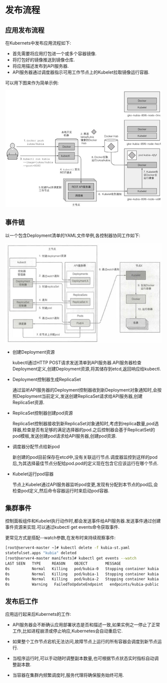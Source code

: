 # 发布流程

## 应用发布流程

在Kubernets中发布应用流程如下:

- 首先需要将应用打包进一个或多个容器镜像.
- 将打包好的镜像推送到镜像仓库.
- 将应用描述发布到API服务器.
- API服务器通过调度器指示可用工作节点上的Kubelet拉取镜像运行容器.

可以用下图来作为简单示例:

![发布流程](img/发布流程.jpg)



## 事件链

以一个包含Deployment清单的YAML文件举例,各控制器协同工作如下:

![部署过程](img/部署过程.jpg)

- 创建Deployment资源

  kubectl通过HTTP POST请求发送清单到API服务器.API服务器检查Deployment定义,创建Deployment资源,将其储存到etcd,返回响应给kubectl.

- Deployment控制器生成ReplicaSet

  通过监听API服务器的Deployment控制器收到新Deployment对象通知时,会按照Deployment当前定义,发送创建ReplicaSet请求给API服务器,创建ReplicaSet资源.

- ReplicaSet控制器创建pod资源

  ReplicaSet控制器接收到新ReplicaSet对象通知时,考虑到replica数量,pod选择器,检查是否有足够的满足选择器的pod.之后控制器会基于ReplicatSet的pod模板,发送创建pod请求给API服务器,创建pod资源.

- 调度器分配节点给新pod

  新创建的pod目前保存在etcd中,没有关联运行节点.调度器监控到这样的pod后,为其选择最佳节点分配给pod.pod的定义现在包含它应该运行在哪个节点.

- Kubelet运行pod容器

  节点上Kubelet通过API服务器监听pod变更,发现有分配到本节点的pod后,会检查pod定义,然后命令容器运行时来启动pod容器.



## 集群事件

控制面板组件和Kubelet执行动作时,都会发送事件给API服务器.发送事件通过创建事件资源来实现.可以通过kubectl get events命令获取事件.

更常见方式是搭配--watch参数,在发布时来持续观察事件:

```sh
[root@server4-master ~]# kubectl delete -f kubia-st.yaml 
statefulset.apps "kubia" deleted
[root@server4-master manifests]# kubectl get events --watch
LAST SEEN   TYPE     REASON    OBJECT        MESSAGE
0s          Normal   Killing   pod/kubia-0   Stopping container kubia
0s          Normal   Killing   pod/kubia-1   Stopping container kubia
0s          Normal   Killing   pod/kubia-2   Stopping container kubia
0s          Warning   FailedToUpdateEndpoint   endpoints/kubia-public   Failed to update endpoint default/kubia-public: Operation cannot be fulfilled on endpoints "kubia-public": the object has been modified; please apply your changes to the latest version and try again
```



## 发布后工作

应用运行起来后Kubernets的工作:

- API服务器会不断确认应用部署状态是否和描述一致,如果实例之一停止了正常工作,比如进程崩溃或停止响应,Kubernetes会自动重启它.

- 如果整个工作节点宕机无法访问,故障节点上运行的所有容器会调度到新节点运行.

- 当程序运行时,可以手动随时调整副本数量,也可根据节点状态实时指标自动调整副本数.
- 当容器在集群内频繁调度时,服务代理将确保服务始终可用.

